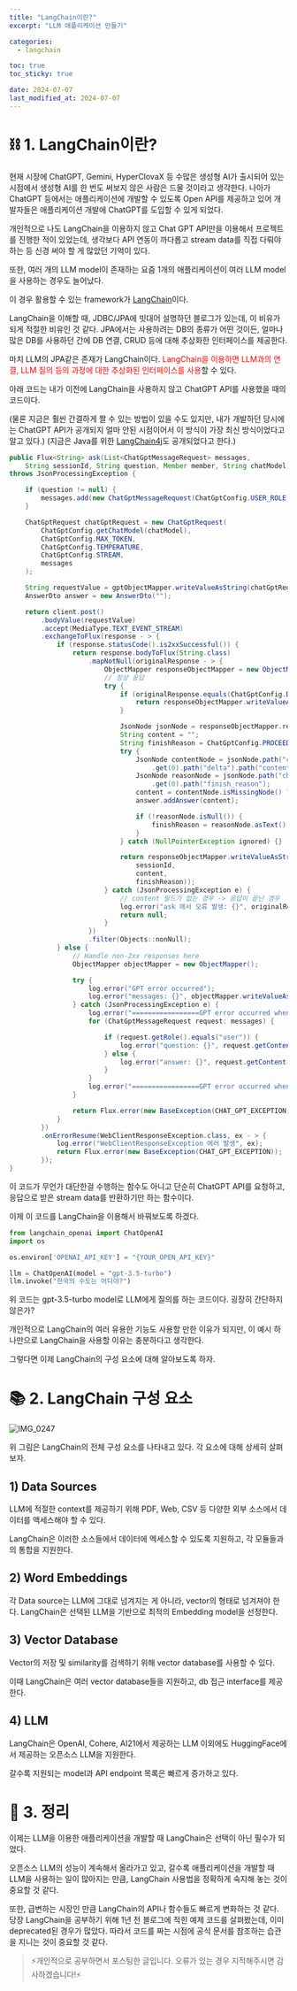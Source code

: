 ```yaml
---
title: "LangChain이란?"
excerpt: "LLM 애플리케이션 만들기"

categories:
  - langchain

toc: true
toc_sticky: true

date: 2024-07-07
last_modified_at: 2024-07-07
---
```


# ⛓️ 1. LangChain이란?

현재 시장에 ChatGPT, Gemini, HyperClovaX 등 수많은 생성형 AI가 출시되어 있는 시점에서 생성형 AI를 한 번도 써보지 않은 사람은 드물 것이라고 생각한다. 나아가 ChatGPT 등에서는 애플리케이션에 개발할 수 있도록 Open API를 제공하고 있어 개발자들은 애플리케이션 개발에 ChatGPT를 도입할 수 있게 되었다.

개인적으로 나도 LangChain을 이용하지 않고 Chat GPT API만을 이용해서 프로젝트를 진행한 적이 있었는데, 생각보다 API 연동이 까다롭고 stream data를 직접 다뤄야 하는 등 신경 써야 할 게 많았던 기억이 있다.

또한, 여러 개의 LLM model이 존재하는 요즘 1개의 애플리케이션이 여러 LLM model을 사용하는 경우도 늘어났다.

이 경우 활용할 수 있는 framework가 [LangChain](https://www.langchain.com/)이다.

LangChain을 이해할 때, JDBC/JPA에 빗대어 설명하던 블로그가 있는데, 이 비유가 되게 적절한 비유인 것 같다. JPA에서는 사용하려는 DB의 종류가 어떤 것이든, 얼마나 많은 DB를 사용하던 간에 DB 연결, CRUD 등에 대해 추상화한 인터페이스를 제공한다.

마치 LLM의 JPA같은 존재가 LangChain이다. <span style='color: red'>LangChain을 이용하면 LLM과의 연결, LLM 질의 등의 과정에 대한 추상화된 인터페이스를 사용</span>할 수 있다.

아래 코드는 내가 이전에 LangChain을 사용하지 않고 ChatGPT API를 사용했을 때의 코드이다.

(물론 지금은 훨씬 간결하게 짤 수 있는 방법이 있을 수도 있지만, 내가 개발하던 당시에는 ChatGPT API가 공개되지 얼마 안된 시점이어서 이 방식이 가장 최신 방식이었다고 알고 있다.) (지금은 Java를 위한 [LangChain4j](https://github.com/langchain4j/langchain4j)도 공개되었다고 한다.)

```java
public Flux<String> ask(List<ChatGptMessageRequest> messages,
    String sessionId, String question, Member member, String chatModel)
throws JsonProcessingException {

    if (question != null) {
        messages.add(new ChatGptMessageRequest(ChatGptConfig.USER_ROLE, question));
    }

    ChatGptRequest chatGptRequest = new ChatGptRequest(
        ChatGptConfig.getChatModel(chatModel),
        ChatGptConfig.MAX_TOKEN,
        ChatGptConfig.TEMPERATURE,
        ChatGptConfig.STREAM,
        messages
    );

    String requestValue = gptObjectMapper.writeValueAsString(chatGptRequest);
    AnswerDto answer = new AnswerDto("");

    return client.post()
        .bodyValue(requestValue)
        .accept(MediaType.TEXT_EVENT_STREAM)
        .exchangeToFlux(response - > {
            if (response.statusCode().is2xxSuccessful()) {
                return response.bodyToFlux(String.class)
                    .mapNotNull(originalResponse - > {
                        ObjectMapper responseObjectMapper = new ObjectMapper();
                        // 정상 응답
                        try {
                            if (originalResponse.equals(ChatGptConfig.DONE_MESSAGE)) {
                                return responseObjectMapper.writeValueAsString(originalResponse);
                            }

                            JsonNode jsonNode = responseObjectMapper.readTree(originalResponse);
                            String content = "";
                            String finishReason = ChatGptConfig.PROCEEDING_RESPONSE;
                            try {
                                JsonNode contentNode = jsonNode.path("choices")
                                    .get(0).path("delta").path("content");
                                JsonNode reasonNode = jsonNode.path("choices")
                                    .get(0).path("finish_reason");
                                content = contentNode.isMissingNode() ? "" : contentNode.asText();
                                answer.addAnswer(content);

                                if (!reasonNode.isNull()) {
                                    finishReason = reasonNode.asText();
                                }
                            } catch (NullPointerException ignored) {}

                            return responseObjectMapper.writeValueAsString(new QuestionResponse(
                                sessionId,
                                content,
                                finishReason));
                        } catch (JsonProcessingException e) {
                            // content 필드가 없는 경우 -> 응답이 끝난 경우
                            log.error("ask 에서 오류 발생: {}", originalResponse);
                            return null;
                        }
                    })
                    .filter(Objects::nonNull);
            } else {
                // Handle non-2xx responses here
                ObjectMapper objectMapper = new ObjectMapper();

                try {
                    log.error("GPT error occurred");
                    log.error("messages: {}", objectMapper.writeValueAsString(messages));
                } catch (JsonProcessingException e) {
                    log.error("=================GPT error occurred when parsing json=================");
                    for (ChatGptMessageRequest request: messages) {

                        if (request.getRole().equals("user")) {
                            log.error("question: {}", request.getContent());
                        } else {
                            log.error("answer: {}", request.getContent());
                        }
                    }
                    log.error("=================GPT error occurred when parsing json=================");
                }

                return Flux.error(new BaseException(CHAT_GPT_EXCEPTION));
            }
        })
        .onErrorResume(WebClientResponseException.class, ex - > {
            log.error("WebClientResponseException 에러 발생", ex);
            return Flux.error(new BaseException(CHAT_GPT_EXCEPTION));
        });
}
```

이 코드가 무언가 대단한걸 수행하는 함수도 아니고 단순히 ChatGPT API를 요청하고, 응답으로 받은 stream data를 반환하기만 하는 함수이다.

이제 이 코드를 LangChain을 이용해서 바꿔보도록 하겠다.

```python
from langchain_openai import ChatOpenAI
import os

os.environ['OPENAI_API_KEY'] = "{YOUR_OPEN_API_KEY}"

llm = ChatOpenAI(model = "gpt-3.5-turbo")
llm.invoke("한국의 수도는 어디야?")
```

위 코드는 gpt-3.5-turbo model로 LLM에게 질의를 하는 코드이다. 굉장히 간단하지 않은가?

개인적으로 LangChain의 여러 유용한 기능도 사용할 만한 이유가 되지만, 이 예시 하나만으로 LangChain을 사용할 이유는 충분하다고 생각한다.

그렇다면 이제 LangChain의 구성 요소에 대해 알아보도록 하자.

# 📚 2. LangChain 구성 요소

![IMG_0247](https://github.com/user-attachments/assets/68483859-3592-41f7-b5ba-f41572acfc14)

위 그림은 LangChain의 전체 구성 요소를 나타내고 있다. 각 요소에 대해 상세히 살펴보자.

## 1) Data Sources

LLM에 적절한 context를 제공하기 위해 PDF, Web, CSV 등 다양한 외부 소스에서 데이터를 액세스해야 할 수 있다.

LangChain은 이러한 소스들에서 데이터에 엑세스할 수 있도록 지원하고, 각 모듈들과의 통합을 지원한다.

## 2) Word Embeddings

각 Data source는 LLM에 그대로 넘겨지는 게 아니라, vector의 형태로 넘겨져야 한다. LangChain은 선택된 LLM을 기반으로 최적의 Embedding model을 선정한다.

## 3) Vector Database

Vector의 저장 및 similarity를 검색하기 위해 vector database를 사용할 수 있다.

이때 LangChain은 여러 vector database들을 지원하고, db 접근 interface를 제공한다.

## 4) LLM

LangChain은 OpenAI, Cohere, AI21에서 제공하는 LLM 이외에도 HuggingFace에서 제공하는 오픈소스 LLM을 지원한다.

갈수록 지원되는 model과 API endpoint 목록은 빠르게 증가하고 있다.

# 👀 3. 정리

이제는 LLM을 이용한 애플리케이션을 개발할 때 LangChain은 선택이 아닌 필수가 되었다.

오픈소스 LLM의 성능이 계속해서 올라가고 있고, 갈수록 애플리케이션을 개발할 때 LLM을 사용하는 일이 많아지는 만큼, LangChain 사용법을 정확하게 숙지해 놓는 것이 중요할 것 같다.

또한, 급변하는 시장인 만큼 LangChain의 API나 함수들도 빠르게 변화하는 것 같다. 당장 LangChain을 공부하기 위해 1년 전 블로그에 적힌 예제 코드를 살펴봤는데, 이미 deprecated된 경우가 많았다. 따라서 코드를 짜는 시점에 공식 문서를 참조하는 습관을 지니는 것이 중요할 것 같다.

> ⚡개인적으로 공부하면서 포스팅한 글입니다. 오류가 있는 경우 지적해주시면 감사하겠습니다!⚡
